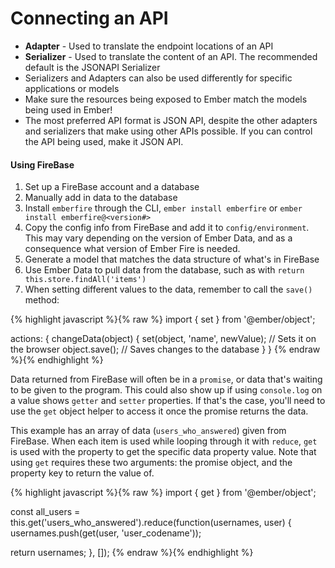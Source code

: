 # Connecting an API

* **Adapter** - Used to translate the endpoint locations of an API
* **Serializer** - Used to translate the content of an API. The recommended default is the JSONAPI Serializer
* Serializers and Adapters can also be used differently for specific applications or models
* Make sure the resources being exposed to Ember match the models being used in Ember!
* The most preferred API format is JSON API, despite the other adapters and serializers that make using other APIs possible. If you can control the API being used, make it JSON API.

#### Using FireBase

1) Set up a FireBase account and a database
2) Manually add in data to the database
3) Install `emberfire` through the CLI, `ember install emberfire` or `ember install emberfire@<version#>`
3) Copy the config info from FireBase and add it to `config/environment`. This may vary depending on the version of Ember Data, and as a consequence what version of Ember Fire is needed.
4) Generate a model that matches the data structure of what's in FireBase
5) Use Ember Data to pull data from the database, such as with `return this.store.findAll('items')`
6) When setting different values to the data, remember to call the `save()` method:

{% highlight javascript %}{% raw %}
import { set } from '@ember/object';

actions: {
  changeData(object) {
    set(object, 'name', newValue);  // Sets it on the browser
    object.save();                  // Saves changes to the database
  }
}
{% endraw %}{% endhighlight %}

Data returned from FireBase will often be in a `promise`, or data that's waiting to be given to the program. This could also show up if using `console.log` on a value shows `getter` and `setter` properties. If that's the case, you'll need to use the `get` object helper to access it once the promise returns the data.

This example has an array of data (`users_who_answered`) given from FireBase. When each item is used while looping through it with `reduce`, `get` is used with the property to get the specific data property value. Note that using `get` requires these two arguments: the promise object, and the property key to return the value of.

{% highlight javascript %}{% raw %}
import { get } from '@ember/object';

const all_users = this.get('users_who_answered').reduce(function(usernames, user) {
  usernames.push(get(user, 'user_codename'));

  return usernames;
}, []);
{% endraw %}{% endhighlight %}
